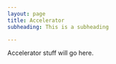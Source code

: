 ```yaml
---
layout: page
title: Accelerator
subheading: This is a subheading

---
```

Accelerator stuff will go here.